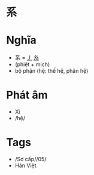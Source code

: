 # 系

# Nghĩa
* 系 = [丿](丿.md) [糸](糸.md)
* (phiệt + mịch)
* bộ phận (hệ: thế hệ, phân hệ)

# Phát âm
* Xì
*  /hệ/

# Tags
* /Sơ cấp//05/
*  Hán Việt

